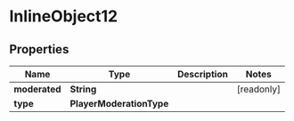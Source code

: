 

# InlineObject12


## Properties

Name | Type | Description | Notes
------------ | ------------- | ------------- | -------------
**moderated** | **String** |  |  [readonly]
**type** | **PlayerModerationType** |  | 



